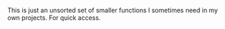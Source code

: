 This is just an unsorted set of smaller functions I sometimes need in my own projects. For quick
access.
